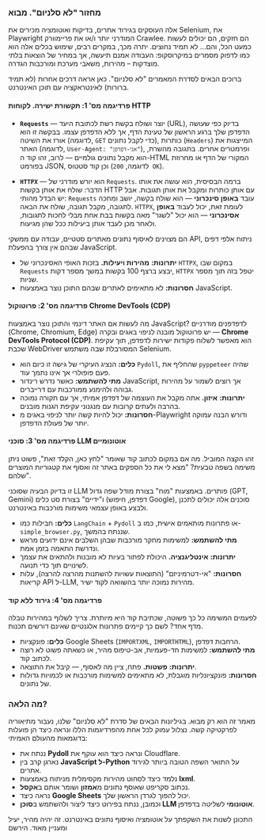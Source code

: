 ### **מחזור "לא סלניום". מבוא**

אלה העוסקים בגירוד אתרים, בדיקות ואוטומציה מכירים את Selenium, את Playwright המודרני יותר ו/או את פריימוורק Crawlee. הם חזקים, הם יכולים לעשות כמעט הכל, והם... לא תמיד נחוצים. יתרה מכך, במקרים רבים, שימוש בכלים אלה הוא כמו לדפוק מסמרים במיקרוסקופ: העבודה אמנם תיעשה, אך במחיר של הוצאות בלתי מוצדקות – מהירות, משאבי מערכת ומורכבות הגדרה.

ברוכים הבאים לסדרת המאמרים "לא סלניום". כאן אראה דרכים אחרות (לא תמיד ברורות) לאינטראקציה עם תוכן האינטרנט.

#### פרדיגמה מס' 1: תקשורת ישירה. לקוחות HTTP

*   **`Requests`** — יוצר ושולח בקשת רשת לכתובת היעד (URL), בדיוק כפי שעושה הדפדפן שלך ברגע הראשון של טעינת הדף, אך ללא הדפדפן עצמו. בבקשה זו הוא אורז את השיטה (לדוגמה, `GET` כדי לקבל נתונים), כותרות (`Headers`) המייצגות את האתר (לדוגמה, `User-Agent: "אני-דפדפן"`), ופרמטרים אחרים. בתגובה מהשרת, הוא מקבל נתונים גולמיים — לרוב, זהו קוד ה-HTML המקורי של הדף או מחרוזת בפורמט JSON, וכן קוד סטטוס (לדוגמה, `200 OK`).

*   **`HTTPX`** — הוא יורש מודרני של `Requests`. ברמה הבסיסית, הוא עושה את אותו הדבר: שולח את אותן בקשות HTTP עם אותן כותרות ומקבל את אותן תגובות. אבל יש הבדל מהותי: `Requests` עובד **באופן סינכרוני** — הוא שולח בקשה, יושב ומחכה לתגובה, מקבל תגובה, שולח את הבאה. `HTTPX`, לעומת זאת, יכול לעבוד **באופן אסינכרוני** — הוא יכול "לשגר" מאה בקשות בבת אחת מבלי לחכות לתגובות, ולאחר מכן לעבד אותן ביעילות ככל שהן מגיעות.

הם מצוינים לאיסוף נתונים מאתרים סטטיים, עבודה עם ממשקי API, ניתוח אלפי דפים שבהם אין צורך בהפעלת JavaScript.

*   **יתרונות:** **מהירות ויעילות.** בזכות האופי האסינכרוני של `HTTPX`, במקום שבו `Requests` יבצע ברצף 100 בקשות במשך מספר דקות, `HTTPX` יטפל בזה תוך מספר שניות.
*   **חסרונות:** לא מתאימים לאתרים שבהם התוכן נוצר באמצעות JavaScript.

#### פרדיגמה מס' 2: פרוטוקול Chrome DevTools (CDP)

מה לעשות אם האתר דינמי והתוכן נוצר באמצעות JavaScript? לדפדפנים מודרניים (Chrome, Chromium, Edge) יש פרוטוקול מובנה לניפוי באגים ובקרה — **Chrome DevTools Protocol (CDP)**. הוא מאפשר לשלוח פקודות ישירות לדפדפן, תוך עקיפת שכבת WebDriver המסורבלת שבה משתמש Selenium.

*   **כלים:** הנציג העיקרי של גישה זו כיום הוא `Pydoll`, שהחליף את `pyppeteer` שהיה פעם פופולרי אך אינו נתמך עוד.
*   **מתי להשתמש:** כאשר נדרש רינדור JavaScript, אך רוצים לשמור על מהירות גבוהה ולהימנע ממורכבות עם דרייברים.
*   **יתרונות:** **איזון.** אתה מקבל את העוצמה של דפדפן אמיתי, אך עם תקורה נמוכה בהרבה ולעתים קרובות עם מנגנוני עקיפת הגנות מובנים.
*   **חסרונות:** יכול להיות קשה יותר לניפוי באגים מ-Playwright ודורש הבנה עמוקה יותר של פעולת הדפדפן.

#### פרדיגמה מס' 3: סוכני LLM אוטונומיים

זהו הקצה המוביל. מה אם במקום לכתוב קוד שאומר "לחץ כאן, הקלד זאת", פשוט ניתן משימה בשפה טבעית? "מצא לי את כל הספקים באתר זה ואסוף את קטגוריות המוצרים שלהם".

זו בדיוק הבעיה שסוכני LLM פותרים. באמצעות "מוח" בצורת מודל שפה גדול (GPT, Gemini) ו"ידיים" בצורת סט כלים (דפדפן, חיפוש Google), סוכנים אלה יכולים לתכנן ולבצע באופן עצמאי משימות מורכבות באינטרנט.

*   **כלים:** חבילות כמו `LangChain` + `Pydoll` או פתרונות מותאמים אישית, כמו ב-`simple_browser.py`, שננתח בהמשך.
*   **מתי להשתמש:** למשימות מחקר מורכבות שבהן השלבים אינם ידועים מראש ונדרשת התאמה בזמן אמת.
*   **יתרונות:** **אינטליגנציה.** היכולת לפתור בעיות לא מובנות ולהתאים את עצמך לשינויים תוך כדי תנועה.
*   **חסרונות:** "אי-דטרמיניזם" (התוצאות עשויות להשתנות מהרצה להרצה), עלות קריאות API ל-LLM, מהירות נמוכה יותר בהשוואה לקוד ישיר.

#### פרדיגמה מס' 4: גירוד ללא קוד

לפעמים המשימה כל כך פשוטה, שכתיבת קוד היא מיותרת. צריך לשלוף במהירות טבלה מדף אחד? לשם כך קיימים פתרונות אלגנטיים שאינם דורשים תכנות.

*   **כלים:** פונקציות Google Sheets (`IMPORTXML`, `IMPORTHTML`), הרחבות דפדפן.
*   **מתי להשתמש:** למשימות חד-פעמיות, אב-טיפוס מהיר, או כשאתה פשוט לא רוצה לכתוב קוד.
*   **יתרונות:** **פשטות.** פתח, ציין מה לאסוף, — קיבל את התוצאה.
*   **חסרונות:** פונקציונליות מוגבלת, לא מתאימים למשימות מורכבות או לכמויות גדולות של נתונים.

### מה הלאה?

מאמר זה הוא רק מבוא. בגיליונות הבאים של סדרת "לא סלניום" שלנו, נעבור מתיאוריה לפרקטיקה קשה. נצלול עמוק לכל אחת מהפרדיגמות הללו ונראה כיצד הן פועלות בדוגמאות מהעולם האמיתי:

*   ננתח את **Pydoll** ונראה כיצד הוא עוקף את Cloudflare.
*   נארגן קרב בין **JavaScript ל-Python** על התואר השפה הטובה ביותר לגירוד אתרים.
*   נלמד כיצד לסחוט מהירות מקסימלית מניתוח באמצעות **lxml**.
*   נכתוב סקריפט שאוסף נתונים מ**אמזון** ושומר אותם ב**אקסל**.
*   נראה כיצד **Google Sheets** יכול להפוך לגרדן הראשון שלך.
*   וכמובן, ננתח בפירוט כיצד ליצור ולהשתמש ב**סוכן LLM אוטונומי** לשליטה בדפדפן.

התכונן לשנות את השקפתך על אוטומציה ואיסוף נתונים באינטרנט. זה יהיה מהיר, יעיל ומעניין מאוד. הירשם
